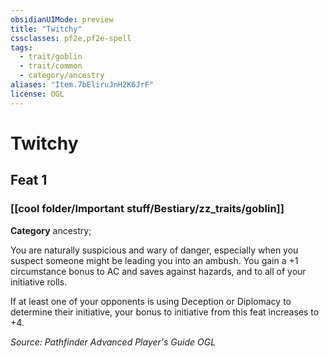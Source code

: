 ```yaml
---
obsidianUIMode: preview
title: "Twitchy"
cssclasses: pf2e,pf2e-spell
tags:
  - trait/goblin
  - trait/common
  - category/ancestry
aliases: "Item.7bEliruJnH2K6JrF"
license: OGL
---
```

# Twitchy
## Feat 1
### [[cool folder/Important stuff/Bestiary/zz_traits/goblin]]

**Category** ancestry; 




You are naturally suspicious and wary of danger, especially when you suspect someone might be leading you into an ambush. You gain a +1 circumstance bonus to AC and saves against hazards, and to all of your initiative rolls.

If at least one of your opponents is using Deception or Diplomacy to determine their initiative, your bonus to initiative from this feat increases to +4.

*Source: Pathfinder Advanced Player's Guide*
*OGL*